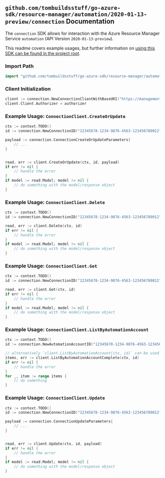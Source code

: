 
## `github.com/tombuildsstuff/go-azure-sdk/resource-manager/automation/2020-01-13-preview/connection` Documentation

The `connection` SDK allows for interaction with the Azure Resource Manager Service `automation` (API Version `2020-01-13-preview`).

This readme covers example usages, but further information on [using this SDK can be found in the project root](https://github.com/tombuildsstuff/go-azure-sdk/tree/main/docs).

### Import Path

```go
import "github.com/tombuildsstuff/go-azure-sdk/resource-manager/automation/2020-01-13-preview/connection"
```


### Client Initialization

```go
client := connection.NewConnectionClientWithBaseURI("https://management.azure.com")
client.Client.Authorizer = authorizer
```


### Example Usage: `ConnectionClient.CreateOrUpdate`

```go
ctx := context.TODO()
id := connection.NewConnectionID("12345678-1234-9876-4563-123456789012", "example-resource-group", "automationAccountValue", "connectionValue")

payload := connection.ConnectionCreateOrUpdateParameters{
	// ...
}


read, err := client.CreateOrUpdate(ctx, id, payload)
if err != nil {
	// handle the error
}
if model := read.Model; model != nil {
	// do something with the model/response object
}
```


### Example Usage: `ConnectionClient.Delete`

```go
ctx := context.TODO()
id := connection.NewConnectionID("12345678-1234-9876-4563-123456789012", "example-resource-group", "automationAccountValue", "connectionValue")

read, err := client.Delete(ctx, id)
if err != nil {
	// handle the error
}
if model := read.Model; model != nil {
	// do something with the model/response object
}
```


### Example Usage: `ConnectionClient.Get`

```go
ctx := context.TODO()
id := connection.NewConnectionID("12345678-1234-9876-4563-123456789012", "example-resource-group", "automationAccountValue", "connectionValue")

read, err := client.Get(ctx, id)
if err != nil {
	// handle the error
}
if model := read.Model; model != nil {
	// do something with the model/response object
}
```


### Example Usage: `ConnectionClient.ListByAutomationAccount`

```go
ctx := context.TODO()
id := connection.NewAutomationAccountID("12345678-1234-9876-4563-123456789012", "example-resource-group", "automationAccountValue")

// alternatively `client.ListByAutomationAccount(ctx, id)` can be used to do batched pagination
items, err := client.ListByAutomationAccountComplete(ctx, id)
if err != nil {
	// handle the error
}
for _, item := range items {
	// do something
}
```


### Example Usage: `ConnectionClient.Update`

```go
ctx := context.TODO()
id := connection.NewConnectionID("12345678-1234-9876-4563-123456789012", "example-resource-group", "automationAccountValue", "connectionValue")

payload := connection.ConnectionUpdateParameters{
	// ...
}


read, err := client.Update(ctx, id, payload)
if err != nil {
	// handle the error
}
if model := read.Model; model != nil {
	// do something with the model/response object
}
```
